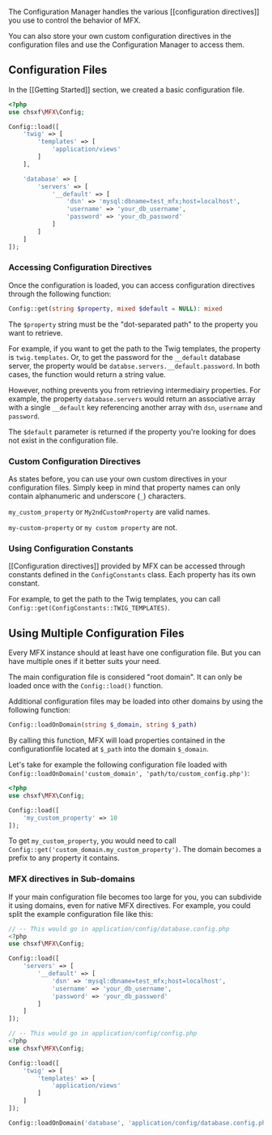 The Configuration Manager handles the various [[configuration directives]] you use to control the behavior of MFX.

You can also store your own custom configuration directives in the configuration files and use the Configuration Manager to access them.

## Configuration Files

In the [[Getting Started]] section, we created a basic configuration file.

```php
<?php
use chsxf\MFX\Config;

Config::load([
    'twig' => [
        'templates' => [
            'application/views'
        ]
    ],

    'database' => [
        'servers' => [
            '__default' => [
                'dsn' => 'mysql:dbname=test_mfx;host=localhost',
                'username' => 'your_db_username',
                'password' => 'your_db_password'
            ]
        ]
    ]
]);
```

### Accessing Configuration Directives

Once the configuration is loaded, you can access configuration directives through the following function:

```php
Config::get(string $property, mixed $default = NULL): mixed
```

The `$property` string must be the "dot-separated path" to the property you want to retrieve.

For example, if you want to get the path to the Twig templates, the property is `twig.templates`. Or, to get the password for the `__default` database server, the property would be `databse.servers.__default.password`. In both cases, the function would return a string value.

However, nothing prevents you from retrieving intermediairy properties. For example, the property `database.servers` would return an associative array with a single `__default` key referencing another array with `dsn`, `username` and `password`.

The `$default` parameter is returned if the property you're looking for does not exist in the configuration file.

### Custom Configuration Directives

As states before, you can use your own custom directives in your configuration files. Simply keep in mind that property names can only contain alphanumeric and underscore (`_`) characters.

`my_custom_property` or `My2ndCustomProperty` are valid names.

`my-custom-property` or `my custom property` are not.

### Using Configuration Constants

[[Configuration directives]] provided by MFX can be accessed through constants defined in the `ConfigConstants` class. Each property has its own constant.

For example, to get the path to the Twig templates, you can call `Config::get(ConfigConstants::TWIG_TEMPLATES)`.

## Using Multiple Configuration Files

Every MFX instance should at least have one configuration file. But you can have multiple ones if it better suits your need.

The main configuration file is considered "root domain". It can only be loaded once with the `Config::load()` function.

Additional configuration files may be loaded into other domains by using the following function:

```php
Config::loadOnDomain(string $_domain, string $_path)
```

By calling this function, MFX will load properties contained in the configurationfile located at `$_path` into the domain `$_domain`.

Let's take for example the following configuration file loaded with `Config::loadOnDomain('custom_domain', 'path/to/custom_config.php')`:

```php
<?php
use chsxf\MFX\Config;

Config::load([
    'my_custom_property' => 10
]);
```

To get `my_custom_property`, you would need to call `Config::get('custom_domain.my_custom_property')`. The domain becomes a prefix to any property it contains.

### MFX directives in Sub-domains

If your main configuration file becomes too large for you, you can subdivide it using domains, even for native MFX directives. For example, you could split the example configuration file like this:

```php
// -- This would go in application/config/database.config.php
<?php
use chsxf\MFX\Config;

Config::load([
    'servers' => [
        '__default' => [
            'dsn' => 'mysql:dbname=test_mfx;host=localhost',
            'username' => 'your_db_username',
            'password' => 'your_db_password'
        ]
    ]
]);

// -- This would go in application/config/config.php
<?php
use chsxf\MFX\Config;

Config::load([
    'twig' => [
        'templates' => [
            'application/views'
        ]
    ]
]);

Config::loadOnDomain('database', 'application/config/database.config.php');
```
